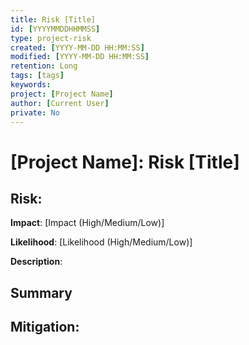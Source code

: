 ```yaml
---
title: Risk [Title]
id: [YYYYMMDDHHMMSS]
type: project-risk
created: [YYYY-MM-DD HH:MM:SS] 
modified: [YYYY-MM-DD HH:MM:SS] 
retention: Long
tags: [tags]
keywords: 
project: [Project Name]
author: [Current User]
private: No
---
```


# [Project Name]: Risk [Title]

## Risk:
**Impact**: [Impact (High/Medium/Low)]

**Likelihood**: [Likelihood (High/Medium/Low)]

**Description**: 

## Summary


## Mitigation:


